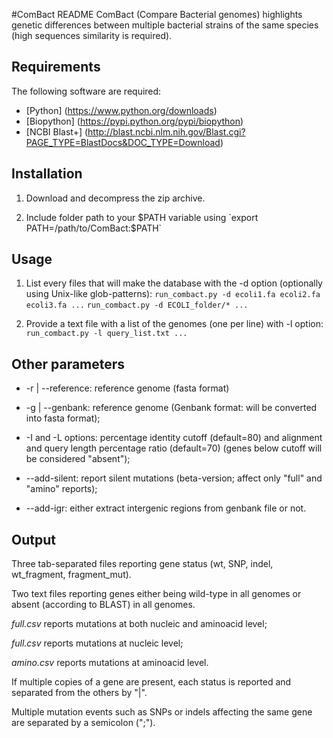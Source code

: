 #ComBact README
ComBact (Compare Bacterial genomes) highlights genetic differences between multiple bacterial strains of the same species (high sequences similarity is required).

## Requirements
The following software are required:

* [Python] (https://www.python.org/downloads)
* [Biopython] (https://pypi.python.org/pypi/biopython)
* [NCBI Blast+] (http://blast.ncbi.nlm.nih.gov/Blast.cgi?PAGE_TYPE=BlastDocs&DOC_TYPE=Download)

## Installation
1. Download and decompress the zip archive.

2. Include folder path to your $PATH variable using
`export PATH=/path/to/ComBact:$PATH`

## Usage
1. List every files that will make the database with the -d option (optionally using Unix-like glob-patterns):
`run_combact.py -d ecoli1.fa ecoli2.fa ecoli3.fa ...`
`run_combact.py -d ECOLI_folder/* ...`

2. Provide a text file with a list of the genomes (one per line) with -l option:
`run_combact.py -l query_list.txt ...`

## Other parameters
* -r | --reference: reference genome (fasta format)

* -g | --genbank: reference genome (Genbank format: will be converted into fasta format);

* -I and -L options: percentage identity cutoff (default=80) and alignment and query length percentage ratio (default=70) (genes below cutoff will be considered "absent");

* --add-silent: report silent mutations (beta-version; affect only "full" and "amino" reports);

* --add-igr: either extract intergenic regions from genbank file or not.

## Output
Three tab-separated files reporting gene status (wt, SNP, indel, wt\_fragment, fragment\_mut).

Two text files reporting genes either being wild-type in all genomes or absent (according to BLAST) in all genomes.

*full.csv* reports mutations at both nucleic and aminoacid level;

*full.csv* reports mutations at nucleic level;

*amino.csv* reports mutations at aminoacid level.

If multiple copies of a gene are present, each status is reported and separated from the others by "|".

Multiple mutation events such as SNPs or indels affecting the same gene are separated by a semicolon (";").
